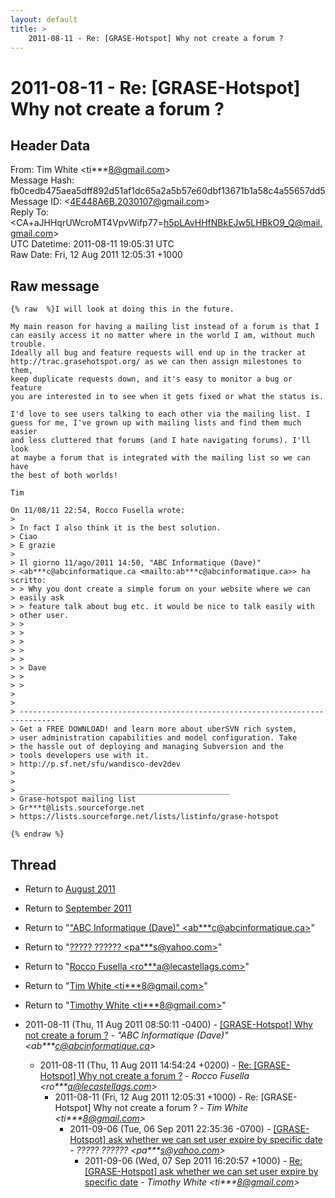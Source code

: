 ```yaml
---
layout: default
title: >
    2011-08-11 - Re: [GRASE-Hotspot] Why not create a forum ?
---
```


# 2011-08-11 - Re: [GRASE-Hotspot] Why not create a forum ?

## Header Data

From: Tim White \<ti***8@gmail.com\><br>
Message Hash: fb0cedb475aea5dff892d51af1dc65a2a5b57e60dbf13671b1a58c4a55657dd5<br>
Message ID: \<4E448A6B.2030107@gmail.com\><br>
Reply To: \<CA+aJHHqrUWcroMT4VpvWifp77=h5pLAvHHfNBkEJw5LHBkO9_Q@mail.gmail.com\><br>
UTC Datetime: 2011-08-11 19:05:31 UTC<br>
Raw Date: Fri, 12 Aug 2011 12:05:31 +1000<br>

## Raw message

```
{% raw  %}I will look at doing this in the future.

My main reason for having a mailing list instead of a forum is that I 
can easily access it no matter where in the world I am, without much 
trouble.
Ideally all bug and feature requests will end up in the tracker at 
http://trac.grasehotspot.org/ as we can then assign milestones to them, 
keep duplicate requests down, and it's easy to monitor a bug or feature 
you are interested in to see when it gets fixed or what the status is.

I'd love to see users talking to each other via the mailing list. I 
guess for me, I've grown up with mailing lists and find them much easier 
and less cluttered that forums (and I hate navigating forums). I'll look 
at maybe a forum that is integrated with the mailing list so we can have 
the best of both worlds!

Tim

On 11/08/11 22:54, Rocco Fusella wrote:
>
> In fact I also think it is the best solution.
> Ciao
> E grazie
>
> Il giorno 11/ago/2011 14:50, "ABC Informatique (Dave)" 
> <ab***c@abcinformatique.ca <mailto:ab***c@abcinformatique.ca>> ha scritto:
> > Why you dont create a simple forum on your website where we can 
> easily ask
> > feature talk about bug etc. it would be nice to talk easily with 
> other user.
> >
> >
> >
> >
> >
> > Dave
> >
> >
>
>
> ------------------------------------------------------------------------------
> Get a FREE DOWNLOAD! and learn more about uberSVN rich system,
> user administration capabilities and model configuration. Take
> the hassle out of deploying and managing Subversion and the
> tools developers use with it.
> http://p.sf.net/sfu/wandisco-dev2dev
>
>
> _______________________________________________
> Grase-hotspot mailing list
> Gr***t@lists.sourceforge.net
> https://lists.sourceforge.net/lists/listinfo/grase-hotspot

{% endraw %}
```

## Thread

+ Return to [August 2011](/archive/2011/08)
+ Return to [September 2011](/archive/2011/09)

+ Return to "["ABC Informatique (Dave)" <ab***c<span>@</span>abcinformatique.ca>](/authors/ab___c_at_abcinformatique_ca)"
+ Return to "[????? ?????? <pa***s<span>@</span>yahoo.com>](/authors/pa___s_at_yahoo_com)"
+ Return to "[Rocco Fusella <ro***a<span>@</span>lecastellags.com>](/authors/ro___a_at_lecastellags_com)"
+ Return to "[Tim White <ti***8<span>@</span>gmail.com>](/authors/ti___8_at_gmail_com)"
+ Return to "[Timothy White <ti***8<span>@</span>gmail.com>](/authors/ti___8_at_gmail_com)"

+ 2011-08-11 (Thu, 11 Aug 2011 08:50:11 -0400) - [[GRASE-Hotspot] Why not create a forum ?](/archive/2011/08/831b73cf8222e0963082aaa1d1a95c4ab6a8a27234ca4e69c517a12868c8a746) - _"ABC Informatique (Dave)" \<ab***c@abcinformatique.ca\>_
  + 2011-08-11 (Thu, 11 Aug 2011 14:54:24 +0200) - [Re: [GRASE-Hotspot] Why not create a forum ?](/archive/2011/08/bb1c3bafc4ebde9fcb0a9ec8b7dca99b318708845199175d3ab4cfd838470a84) - _Rocco Fusella \<ro***a@lecastellags.com\>_
    + 2011-08-11 (Fri, 12 Aug 2011 12:05:31 +1000) - Re: [GRASE-Hotspot] Why not create a forum ? - _Tim White \<ti***8@gmail.com\>_
      + 2011-09-06 (Tue, 06 Sep 2011 22:35:36 -0700) - [[GRASE-Hotspot] ask whether we can set user expire by specific date](/archive/2011/09/28c95fd7526305a767954c64366e644434cdcc9e6d78a9ba0d89007f906e6f6b) - _????? ?????? \<pa***s@yahoo.com\>_
        + 2011-09-06 (Wed, 07 Sep 2011 16:20:57 +1000) - [Re: [GRASE-Hotspot] ask whether we can set user expire by specific	date](/archive/2011/09/001123699bd24e614f0e16cfdf22ae504d678c7ab1eabb2067b7d6be91673723) - _Timothy White \<ti***8@gmail.com\>_


